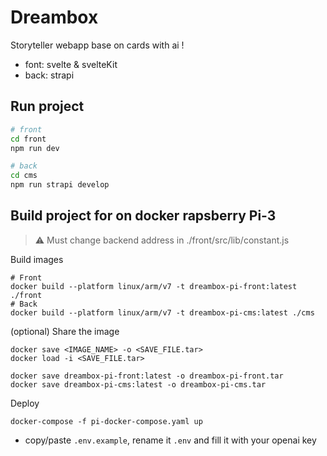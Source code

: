 # Dreambox

Storyteller webapp base on cards with ai !

- font: svelte & svelteKit
- back: strapi

## Run project

```bash
# front
cd front
npm run dev

# back
cd cms
npm run strapi develop
```

## Build project for on docker rapsberry Pi-3

> :warning: Must change backend address in ./front/src/lib/constant.js

Build images
```
# Front
docker build --platform linux/arm/v7 -t dreambox-pi-front:latest ./front
# Back
docker build --platform linux/arm/v7 -t dreambox-pi-cms:latest ./cms
```

(optional) Share the image
```
docker save <IMAGE_NAME> -o <SAVE_FILE.tar>
docker load -i <SAVE_FILE.tar>

docker save dreambox-pi-front:latest -o dreambox-pi-front.tar
docker save dreambox-pi-cms:latest -o dreambox-pi-cms.tar
```

Deploy
```
docker-compose -f pi-docker-compose.yaml up
```

- copy/paste `.env.example`, rename it `.env` and fill it with your openai key
